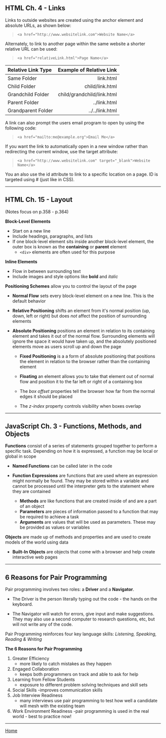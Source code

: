 ## HTML Ch. 4 - Links

Links to outside websites are created using the anchor element and absolute URLs, as shown below:

> `<a href="http://www.websitelink.com">Website Name</a>`

Alternately, to link to another page within the same website a shorter relative URL can be used:

> `<a href="relativeLink.html">Page Name</a>`

|Relative Link Type|Example of Relative Link|
|:--|--:|
|Same Folder|link.html|
|Child Folder|child/link.html|
|Grandchild Folder|child/grandchild/link.html|
|Parent Folder|../link.html|
|Grandparent Folder|../../link.html|

A link can also prompt the users email program to open by using the following code:

>`<a href="mailto:me@example.org">Email Me</a>`

If you want the link to automatically open in a new window rather than redirecting the current window, use the target attribute:

>`<a href="http://www.websitelink.com" target="_blank">Website Name</a>`

You an also use the id attribute to link to a specific location on a page.  ID is targeted using # (just like in CSS). 

---

## HTML Ch. 15 - Layout

(Notes focus on p.358 - p.364)

**Block-Level Elements**
- Start on a new line
- Include headings, paragraphs, and lists
- If one block-level element sits inside another block-level element, the outer box is known as the **containing** or **parent** element
  - `<div>` elements are often used for this purpose

**Inline Elements**
- Flow in between surrounding text
- Include images and style options like **bold** and *italic*

**Positioning Schemes** allow you to control the layout of the page

- **Normal Flow** sets every block-level element on a new line.  This is the default behavior

- **Relative Positioning** shifts an element from it's normal position (up, down, left or right) but does *not* affect the position of surrounding elements

- **Absolute Positioning** positions an element in relation to its containing element and takes it out of the normal flow.  Surrounding elements will ignore the space it would have taken up, and the absolutely positioned elements move as users scroll up and down the page

  - **Fixed Positioning** is a a form of absolute positioning that positions the element in relation to the browser rather than the containing element

  - **Floating** an element allows you to take that element out of normal flow and position it to the far left or right of a containing box

  - The *box offset* properties tell the browser how far from the normal edges it should be placed

  - The *z-index* property controls visibility when boxes overlap 


---

## JavaScript Ch. 3 - Functions, Methods, and Objects

**Functions** consist of a series of statements grouped together to perform a specific task.  Depending on how it is expressed, a function may be local or global in scope

- **Named Functions** can be called later in the code

- **Function Expressions** are functions that are used where an expression might normally be found.  They may be stored within a variable and cannot be processed until the interpreter gets to the statement where they are contained

  - **Methods** are like functions that are created inside of and are a part of an object
  - **Parameters** are pieces of information passed to a function that may be required to achieve a task
  - **Arguments** are values that will be used as parameters.  These may be provided as values or variables
  

**Objects** are made up of methods and properties and are used to create models of the world using data
  - **Built-In Objects** are objects that come with a browser and help create interactive web pages



---

## 6 Reasons for Pair Programming

Pair programming involves two roles: a **Driver** and a **Navigator**.

- The Driver is the person literally typing out the code - the hands on the keyboard.

- The Navigator will watch for errors, give input and make suggestions.  They may also use a second computer to research questions, etc, but will not write any of the code.

Pair Programming reinforces four key language skills: *Listening, Speaking, Reading & Writing*

**The 6 Reasons for Pair Programming**

1. Greater Efficiency
    - more likely to catch mistakes as they happen
1. Engaged Collaboration
    - keeps both programmers on track and able to ask for help
1. Learning from Fellow Students
    - exposure to different problem solving techniques and skill sets
1. Social Skills
    -improves communication skills
1. Job Interview Readiness
    - many interviews use pair programming to test how well a candidate will mesh with the existing team
1. Work Environment Readiness
    -pair programming is used in the real world - best to practice now!


---
[Home](https://jchinzi.github.io/reading-notes/)